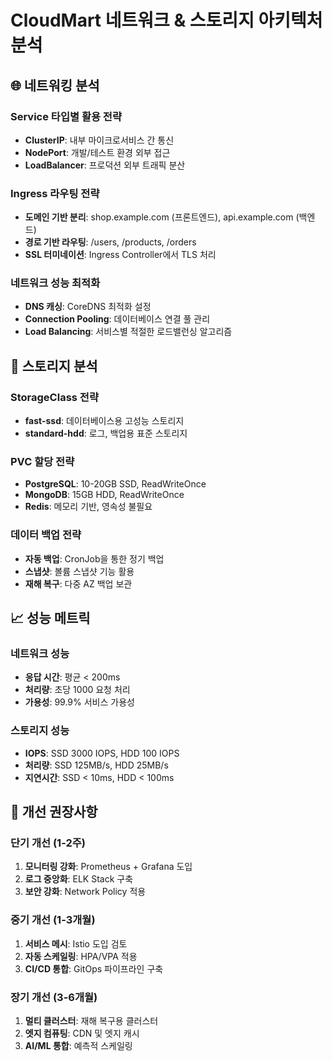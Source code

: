 # CloudMart 네트워크 & 스토리지 아키텍처 분석

## 🌐 네트워킹 분석

### Service 타입별 활용 전략
- **ClusterIP**: 내부 마이크로서비스 간 통신
- **NodePort**: 개발/테스트 환경 외부 접근
- **LoadBalancer**: 프로덕션 외부 트래픽 분산

### Ingress 라우팅 전략
- **도메인 기반 분리**: shop.example.com (프론트엔드), api.example.com (백엔드)
- **경로 기반 라우팅**: /users, /products, /orders
- **SSL 터미네이션**: Ingress Controller에서 TLS 처리

### 네트워크 성능 최적화
- **DNS 캐싱**: CoreDNS 최적화 설정
- **Connection Pooling**: 데이터베이스 연결 풀 관리
- **Load Balancing**: 서비스별 적절한 로드밸런싱 알고리즘

## 💾 스토리지 분석

### StorageClass 전략
- **fast-ssd**: 데이터베이스용 고성능 스토리지
- **standard-hdd**: 로그, 백업용 표준 스토리지

### PVC 할당 전략
- **PostgreSQL**: 10-20GB SSD, ReadWriteOnce
- **MongoDB**: 15GB HDD, ReadWriteOnce
- **Redis**: 메모리 기반, 영속성 불필요

### 데이터 백업 전략
- **자동 백업**: CronJob을 통한 정기 백업
- **스냅샷**: 볼륨 스냅샷 기능 활용
- **재해 복구**: 다중 AZ 백업 보관

## 📈 성능 메트릭

### 네트워크 성능
- **응답 시간**: 평균 < 200ms
- **처리량**: 초당 1000 요청 처리
- **가용성**: 99.9% 서비스 가용성

### 스토리지 성능
- **IOPS**: SSD 3000 IOPS, HDD 100 IOPS
- **처리량**: SSD 125MB/s, HDD 25MB/s
- **지연시간**: SSD < 10ms, HDD < 100ms

## 🔧 개선 권장사항

### 단기 개선 (1-2주)
1. **모니터링 강화**: Prometheus + Grafana 도입
2. **로그 중앙화**: ELK Stack 구축
3. **보안 강화**: Network Policy 적용

### 중기 개선 (1-3개월)
1. **서비스 메시**: Istio 도입 검토
2. **자동 스케일링**: HPA/VPA 적용
3. **CI/CD 통합**: GitOps 파이프라인 구축

### 장기 개선 (3-6개월)
1. **멀티 클러스터**: 재해 복구용 클러스터
2. **엣지 컴퓨팅**: CDN 및 엣지 캐시
3. **AI/ML 통합**: 예측적 스케일링